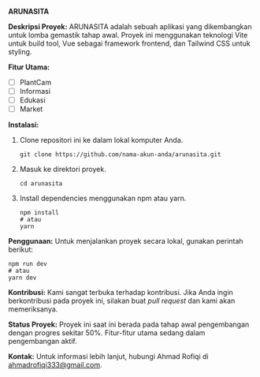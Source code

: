 **ARUNASITA**

**Deskripsi Proyek:**
ARUNASITA adalah sebuah aplikasi yang dikembangkan untuk lomba gemastik tahap awal. Proyek ini menggunakan teknologi Vite untuk build tool, Vue sebagai framework frontend, dan Tailwind CSS untuk styling.

**Fitur Utama:**
- [ ] PlantCam
- [ ] Informasi
- [ ] Edukasi
- [ ] Market

**Instalasi:**
1. Clone repositori ini ke dalam lokal komputer Anda.
   ```
   git clone https://github.com/nama-akun-anda/arunasita.git
   ```
2. Masuk ke direktori proyek.
   ```
   cd arunasita
   ```
3. Install dependencies menggunakan npm atau yarn.
   ```
   npm install
   # atau
   yarn
   ```

**Penggunaan:**
Untuk menjalankan proyek secara lokal, gunakan perintah berikut:
```
npm run dev
# atau
yarn dev
```

**Kontribusi:**
Kami sangat terbuka terhadap kontribusi. Jika Anda ingin berkontribusi pada proyek ini, silakan buat *pull request* dan kami akan memeriksanya.

**Status Proyek:**
Proyek ini saat ini berada pada tahap awal pengembangan dengan progres sekitar 50%. Fitur-fitur utama sedang dalam pengembangan aktif.

**Kontak:**
Untuk informasi lebih lanjut, hubungi Ahmad Rofiqi di ahmadrofiqi333@gmail.com.
